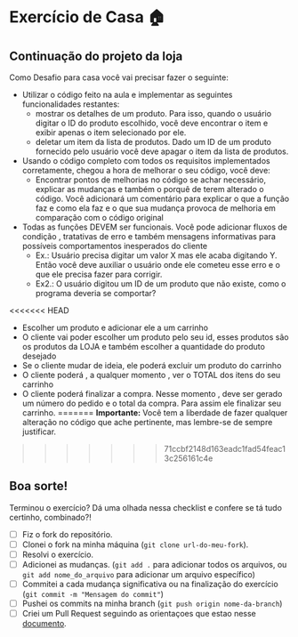 # Exercício de Casa 🏠 

## Continuação do projeto da loja

Como Desafio para casa você vai precisar fazer o seguinte:
- Utilizar o código feito na aula e implementar as seguintes funcionalidades restantes:
  - mostrar os detalhes de um produto. Para isso, quando o usuário digitar o ID do produto escolhido, você deve encontrar o item e exibir apenas o item selecionado por ele.
  - deletar um item da lista de produtos. Dado um ID de um produto fornecido pelo usuário você deve apagar o item da lista de produtos.
- Usando o código completo com todos os requisitos implementados corretamente, chegou a hora de melhorar o seu código, você deve:
  - Encontrar pontos de melhorias no código se achar necessário, explicar as mudanças e também o porquê de terem alterado o código. Você adicionará um comentário para explicar o que a função faz e como ela faz e o que sua mudança provoca de melhoria em comparação com o código original
- Todas as funções DEVEM ser funcionais. Você pode adicionar fluxos de condição , tratativas de erro e também mensagens informativas para possíveis comportamentos inesperados do cliente
  - Ex.: Usuário precisa digitar um valor X mas ele acaba digitando Y. Então você deve auxiliar o usuário onde ele cometeu esse erro e o que ele precisa fazer para corrigir.
  - Ex2.: O usuário digitou um ID de um produto que não existe, como o programa deveria se comportar?

<<<<<<< HEAD
- Escolher um produto e adicionar ele a um carrinho
- O cliente vai poder escolher um produto pelo seu id, esses produtos são os produtos da LOJA e também escolher a quantidade do produto desejado
- Se o cliente mudar de ideia, ele poderá excluir um produto do carrinho
- O cliente poderá , a qualquer momento , ver o TOTAL dos itens do seu carrinho
- O cliente poderá finalizar a compra. Nesse momento , deve ser gerado um número do pedido e o total da compra. Para assim ele finalizar seu carrinho.
=======
**Importante:** Você tem a liberdade de fazer qualquer alteração no código que ache pertinente, mas lembre-se de sempre justificar.
>>>>>>> 71ccbf2148d163eadc1fad54feac13c256161c4e

Boa sorte!
---
Terminou o exercício? Dá uma olhada nessa checklist e confere se tá tudo certinho, combinado?!

- [ ] Fiz o fork do repositório.
- [ ] Clonei o fork na minha máquina (`git clone url-do-meu-fork`).
- [ ] Resolvi o exercício.
- [ ] Adicionei as mudanças. (`git add .` para adicionar todos os arquivos, ou `git add nome_do_arquivo` para adicionar um arquivo específico)
- [ ] Commitei a cada mudança significativa ou na finalização do exercício (`git commit -m "Mensagem do commit"`)
- [ ] Pushei os commits na minha branch (`git push origin nome-da-branch`)
- [ ] Criei um Pull Request seguindo as orientaçoes que estao nesse [documento](https://github.com/mflilian/repo-example/blob/main/exercicios/para-casa/instrucoes-pull-request.md).
